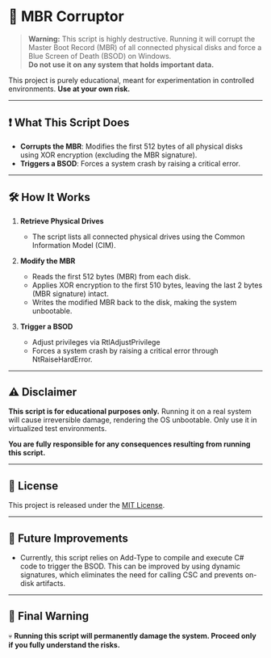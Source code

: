 # 🚨 MBR Corruptor

> **Warning:** This script is highly destructive. Running it will corrupt the Master Boot Record (MBR) of all connected physical disks and force a Blue Screen of Death (BSOD) on Windows.  
> **Do not use it on any system that holds important data.**  

This project is purely educational, meant for experimentation in controlled environments. **Use at your own risk.**

---

## ❗ What This Script Does

- **Corrupts the MBR**: Modifies the first 512 bytes of all physical disks using XOR encryption (excluding the MBR signature).  
- **Triggers a BSOD**: Forces a system crash by raising a critical error.

---

## 🛠️ How It Works

1. **Retrieve Physical Drives**  
   - The script lists all connected physical drives using the Common Information Model (CIM).  

2. **Modify the MBR**  
   - Reads the first 512 bytes (MBR) from each disk.  
   - Applies XOR encryption to the first 510 bytes, leaving the last 2 bytes (MBR signature) intact.  
   - Writes the modified MBR back to the disk, making the system unbootable.  

3. **Trigger a BSOD**  
   - Adjust privileges via RtlAdjustPrivilege 
   - Forces a system crash by raising a critical error through NtRaiseHardError.

---

## ⚠️ Disclaimer

**This script is for educational purposes only.** Running it on a real system will cause irreversible damage, rendering the OS unbootable. Only use it in virtualized test environments.  

**You are fully responsible for any consequences resulting from running this script.**  

---

## 📌 License

This project is released under the [MIT License](LICENSE).

---

## 🔧 Future Improvements

- Currently, this script relies on Add-Type to compile and execute C# code to trigger the BSOD. This can be improved by using dynamic signatures, which eliminates the need for calling CSC and prevents on-disk artifacts.

---

## 🛑 Final Warning  

💀 **Running this script will permanently damage the system. Proceed only if you fully understand the risks.**  
